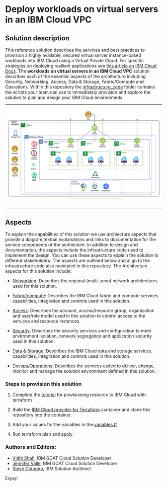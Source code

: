 # Deploy workloads on virtual servers in an IBM Cloud VPC


## Solution description

This reference solution describes the services and best practices to provision a highly available, secured virtual server instance-based workloads into IBM Cloud using a Virtual Private Cloud. For specific strategies on deploying resilient applications see [this article on IBM Cloud Docs](https://cloud.ibm.com/docs/tutorials?topic=solution-tutorials-strategies-for-resilient-applications). The **workloads on virtual servers in an IBM Cloud VPC** solution describes each of the essential aspects of the architecture including Security, Networking, Access, Data & Storage, Fabric/Compute and Operations. Within this repository the [infrastructure_code](/infrastructure_code) folder contains the scripts your team can use to immediately provision and explore the solution to plan and design your IBM Cloud environments. 

---

![reference solution](/imgs/overall.png)

---


## Aspects

To explain the capabilities of this solution we use archiecture aspects that provide a diagram,textual explanations and links to documentation for the service components of the archiecture. In addition to design and documentation, the aspects include the infrastructure code used to implement the design. You can use these aspects to explain the solution to different stakeholders. The aspects are outlined below and align to the infrastructure code also maintaied in this repository. The Architecture aspects for this solution include:

 - [Networking](/aspects/networking.md): Describes the regional (multi-zone) network architectures used for this solution.
 
 - [Fabric/compute](/aspects/compute.md): Describes the IBM Cloud fabric and compute services capabilities, integration and controls used in this solution.
 
 - [Access](/aspects/access.md): Describes the account, access/resource group, organization and user/role model used in this solution to control access to the services and resource instances.
 
 - [Security](/aspects/security.md): Describes the security services and configuration to meet environment isolation, network segregation and application security used in this solution.
 
 - [Data & Storage](/aspects/data_storage.md): Describes the IBM Cloud data and storage services, capabilities, integration and controls used in this solution.
 
 - [Devops/Operations](/aspects/operations.md):  Describes the services usded to deliver, change, monitor and manage the solution environment defined in this solution.


### Steps to provision this solution

1. Complete the [tutorial](https://www.ibm.com/cloud/garage/architectures/public-cloud/public-cloud-infrastructure) for provisioning resource to IBM Cloud with terraform 

2. Build the [IBM Cloud provider for Terraform](https://github.com/IBM-Cloud/terraform-provider-ibm) container and clone this repository into the container.

3. Add your values for the variables in the [variables.tf](/infrastructure_code/variables.tf) 

4. Run terraform plan and apply. 


### Authors and Editors:

- [Vidhi Shah](Vidhi.Shah@ibm.com), IBM GCAT Cloud Solution Developer
- [Jennifer Valle](Jennifer.Valle@ibm.com), IBM GCAT Cloud Solution Developer
- [Steve Cotugno](mailto:steve.cotugno@us.ibm.com), IBM Solution Architect

Enjoy!
